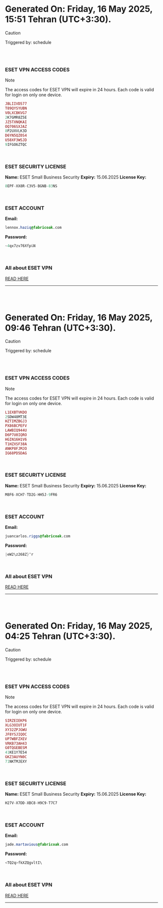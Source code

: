 # Generated On: Friday, 16 May 2025, 15:51 Tehran (UTC+3:30).

> [!CAUTION]
> Triggered by: schedule

<br><br>

### ESET VPN ACCESS CODES

> [!NOTE]
> The access codes for ESET VPN will expire in 24 hours.
> Each code is valid for login on only one device.

```ruby
JBLIIVD577
T89QYSYUBN
V0LXCBKVG7
2K7GMR8Z5E
JZ5TXNQKAI
OQ706SXJAZ
8P2UXVLK3D
D6YN5QZ0S4
U58XF3WSJD
9IFGO6ZTQC
```

<br>

### ESET SECURITY LICENSE

**Name:** ESET Small Business Security
**Expiry:** 15.06.2025
**License Key:**

```POV-Ray SDL
8EPF-XX8R-C3V5-BGNB-83NS
```

<br>

### ESET ACCOUNT

**Email:**

```CSS
lennox.haziq@fabricoak.com
```

**Password:**

```POV-Ray SDL
~4qx7zv76Xfp&N
```

<br>

### All about ESET VPN

[READ HERE](https://t.me/F_NiREvil/2113)

---

<br><br>

# Generated On: Friday, 16 May 2025, 09:46 Tehran (UTC+3:30).

> [!CAUTION]
> Triggered by: schedule

<br><br>

### ESET VPN ACCESS CODES

> [!NOTE]
> The access codes for ESET VPN will expire in 24 hours.
> Each code is valid for login on only one device.

```ruby
L1EXBTVKDO
2SDW48MT3E
HZTIMZBGJ3
PX86BCPEFV
LAWBIQ944U
D6P7U0IQRO
HGIN16H1V6
T1HZXSF38A
ANKP8FJMJO
IG68PD5DAG
```

<br>

### ESET SECURITY LICENSE

**Name:** ESET Small Business Security
**Expiry:** 15.06.2025
**License Key:**

```POV-Ray SDL
M8F6-XCH7-TD2G-HH5J-9FR6
```

<br>

### ESET ACCOUNT

**Email:**

```CSS
juancarlos.riggs@fabricoak.com
```

**Password:**

```POV-Ray SDL
|eW2\z268Z}^r
```

<br>

### All about ESET VPN

[READ HERE](https://t.me/F_NiREvil/2113)

---

<br><br>

# Generated On: Friday, 16 May 2025, 04:25 Tehran (UTC+3:30).

> [!CAUTION]
> Triggered by: schedule

<br><br>

### ESET VPN ACCESS CODES

> [!NOTE]
> The access codes for ESET VPN will expire in 24 hours.
> Each code is valid for login on only one device.

```ruby
SIRZEIEKP6
XLG3OIUT1F
XY32ZPJGWU
JF8YSJIQOC
UP7WBFZXEV
VRKB73AH43
G0TQGEBESM
41KE1Y7E54
GKZ3AUYN0C
71NKTMJEXY
```

<br>

### ESET SECURITY LICENSE

**Name:** ESET Small Business Security
**Expiry:** 15.06.2025
**License Key:**

```POV-Ray SDL
H27V-X7DD-XBC8-H9C9-T7C7
```

<br>

### ESET ACCOUNT

**Email:**

```CSS
jade.martavious@fabricoak.com
```

**Password:**

```POV-Ray SDL
<TQ2q>fkXZQgvltI\
```

<br>

### All about ESET VPN

[READ HERE](https://t.me/F_NiREvil/2113)

---

<br><br>

